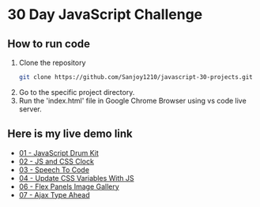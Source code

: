 # 30 Day JavaScript Challenge

## How to run code

1. Clone the repository
   ```sh
   git clone https://github.com/Sanjoy1210/javascript-30-projects.git
   ```
2. Go to the specific project directory.
3. Run the 'index.html' file in Google Chrome Browser using vs code live server.

## Here is my live demo link

- [01 - JavaScript Drum Kit](https://awesome-js-drum-kit.netlify.app/)
- [02 - JS and CSS Clock](https://nice-js-clock.netlify.app/)
- [03 - Speech To Code](https://speech-to-code.netlify.app/)
- [04 - Update CSS Variables With JS](https://css-variables-update.netlify.app/)
- [06 - Flex Panels Image Gallery](https://flex-panel-images-gallery.netlify.app/)
- [07 - Ajax Type Ahead](https://ajax-search-place.netlify.app/)
